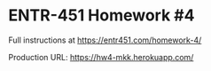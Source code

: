 # ENTR-451 Homework #4

Full instructions at https://entr451.com/homework-4/

Production URL: https://hw4-mkk.herokuapp.com/
